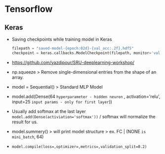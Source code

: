 # Tensorflow

## Keras

- Saving checkpoints while training model in Keras

  ```py
  filepath = "saved-model-{epoch:02d}-{val_acc:.2f}.hdf5"
  checkpoint = keras.callbacks.ModelCheckpoint(filepath, monitor='val_acc', verbose=1, save_best_only=False, mode='max')
  ```

- https://github.com/yazdipour/SRU-deeplearning-workshop/
- np.squeeze > Remove single-dimensional entries from the shape of an array.
- model = Sequential() > Standard MLP Model
- model.add(Dense(64 `hyperparameter - hidden neuron` , activation='relu', input=25 `input params - only for first layer`))
- Usually add softmax at the last layer `model.add(Dense(activiation='softmax'))` / softmax will normalize the result for us.
- model.summery() > will print model structure > ex. FC | (NONE `is mini_batch`, 64)
- `model.compile(loss=,optimizer=,metrics=,validation_split=0.2)`
